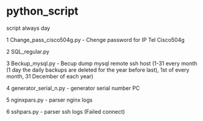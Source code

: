 # python_script
script always day

1 Change_pass_cisco504g.py - Chenge password for IP Tel Cisco504g

2  SQL_regular.py  

3 Beckup_mysql.py - Becup dump mysql remote ssh host (1-31 every month (1 day the daily backups are deleted for the year before last), 1st of every month, 31 December of each year)

4 generator_serial_n.py - generator serial number PC

5 nginxpars.py - parser nginx logs

6 sshpars.py - parser ssh logs (Failed connect)
